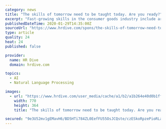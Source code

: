 ```yaml
---
category: news
title: "The skills of tomorrow need to be taught today. Are you ready?"
excerpt: "Fast-growing skills in the consumer goods industry include artificial intelligence skills like algorithms and Natural Language Processing, cybersecurity, and soft skills like goal setting. Download the eBook to find out the top 10 skills by other key industries. 3. Learning & development teams are starting to reskill the workforce Organizations ..."
publishedDateTime: 2020-01-29T14:35:00Z
sourceUrl: "https://www.hrdive.com/spons/the-skills-of-tomorrow-need-to-be-taught-today-are-you-ready/570965/"
type: article
quality: 24
heat: 24
published: false

provider:
  name: HR Dive
  domain: hrdive.com

topics:
  - AI
  - Natural Language Processing

images:
  - url: "https://www.hrdive.com/user_media/cache/a1/b2/a1b264e40d0b1ffcc409d251ee2d2e87.jpg"
    width: 770
    height: 364
    title: "The skills of tomorrow need to be taught today. Are you ready?"

secured: "9e3U52mv1gEMavH6/BD5HTi784ZL0EefFU55OsJCQste/czESkoRpzePioRLahKZPS+KE5OS9l8yjI3UOT4DJqpM8krEKrU+YAz7zhvPfZ0OgQ+ffoH3GuV5e2i7nIZ9cRPjsoT0zivZNuup8OhzEVJL8k/Ro1SWj7uTtTUINVpvqh1OL38nK3mzkRibPxD7ilf5ZQYyZNwjD7CLZXNFUoywoY+mYXwB+ZvxS3qDc36F+uGBuD3GyJ9Kuk7PEn4SRRfr2rR/n8gbduY5b4IM5QTE8NJXwZw/y61zIf/4ZPK/Q0EVWcIlNzc727C/Re6F;5P54CPPSE6go0XEaTKJZkA=="
---
```


